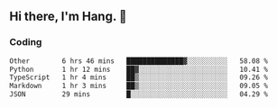 ## Hi there, I'm Hang. 👋

### Coding

<!--START_SECTION:waka-->

```txt
Other        6 hrs 46 mins   ██████████████▓░░░░░░░░░░   58.08 %
Python       1 hr 12 mins    ██▓░░░░░░░░░░░░░░░░░░░░░░   10.41 %
TypeScript   1 hr 4 mins     ██▒░░░░░░░░░░░░░░░░░░░░░░   09.26 %
Markdown     1 hr 3 mins     ██▒░░░░░░░░░░░░░░░░░░░░░░   09.05 %
JSON         29 mins         █░░░░░░░░░░░░░░░░░░░░░░░░   04.29 %
```

<!--END_SECTION:waka-->

